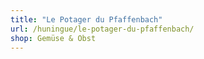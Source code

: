 ```yaml
---
title: "Le Potager du Pfaffenbach"
url: /huningue/le-potager-du-pfaffenbach/
shop: Gemüse & Obst
---
```

